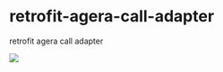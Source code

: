 # retrofit-agera-call-adapter
retrofit agera call adapter

![](http://ww2.sinaimg.cn/large/86e2ff85gw1f4dtudalj2j20zw0u4tg1.jpg)
